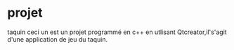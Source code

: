 # projet
taquin
ceci un est un projet programmé en c++ en utlisant Qtcreator,il's'agit d'une application de jeu du taquin.
